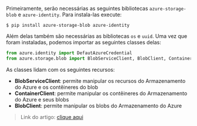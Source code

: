 Primeiramente, serão necessárias as seguintes bibliotecas `azure-storage-blob` e `azure-identity`. Para instala-las execute:
```
$ pip install azure-storage-blob azure-identity
```
Além delas também são necessárias as bibliotecas `os` e `uuid`. Uma vez que foram instaladas, podemos importar as seguintes classes delas:
~~~python
from azure.identity import DefautAzureCredential
from azure.storage.blob import BlobServiceClient, BlobClient, ContainerClient
~~~
As classes lidam com os seguintes recursos:
- **BlobServiceClient**: permite manipular os recursos do Armazenamento do Azure e os contêineres do blob
- **ContainerClient**: permite manipular os contêineres do Armazenamento do Azure e seus blobs
- **BlobClient**: permite manipular os blobs do Armazenamento do Azure

>Link do artigo: [clique aqui](https://learn.microsoft.com/pt-br/azure/storage/blobs/storage-quickstart-blobs-python?tabs=managed-identity%2Croles-azure-portal%2Csign-in-azure-cli&pivots=blob-storage-quickstart-scratch)